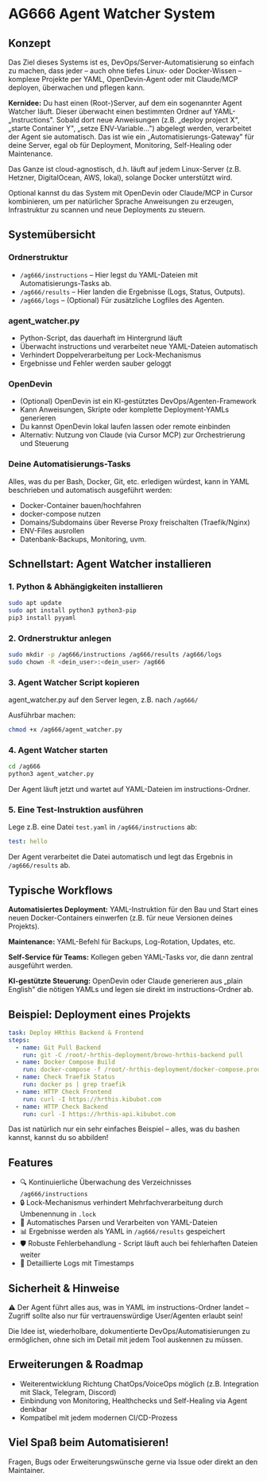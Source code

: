 # AG666 Agent Watcher System

## Konzept

Das Ziel dieses Systems ist es, DevOps/Server-Automatisierung so einfach zu machen, dass jeder – auch ohne tiefes Linux- oder Docker-Wissen – komplexe Projekte per YAML, OpenDevin-Agent oder mit Claude/MCP deployen, überwachen und pflegen kann.

**Kernidee:**
Du hast einen (Root-)Server, auf dem ein sogenannter Agent Watcher läuft. Dieser überwacht einen bestimmten Ordner auf YAML-„Instructions". Sobald dort neue Anweisungen (z.B. „deploy project X", „starte Container Y", „setze ENV-Variable…") abgelegt werden, verarbeitet der Agent sie automatisch. Das ist wie ein „Automatisierungs-Gateway" für deine Server, egal ob für Deployment, Monitoring, Self-Healing oder Maintenance.

Das Ganze ist cloud-agnostisch, d.h. läuft auf jedem Linux-Server (z.B. Hetzner, DigitalOcean, AWS, lokal), solange Docker unterstützt wird.

Optional kannst du das System mit OpenDevin oder Claude/MCP in Cursor kombinieren, um per natürlicher Sprache Anweisungen zu erzeugen, Infrastruktur zu scannen und neue Deployments zu steuern.

## Systemübersicht

### Ordnerstruktur

- `/ag666/instructions` – Hier legst du YAML-Dateien mit Automatisierungs-Tasks ab.
- `/ag666/results` – Hier landen die Ergebnisse (Logs, Status, Outputs).
- `/ag666/logs` – (Optional) Für zusätzliche Logfiles des Agenten.

### agent_watcher.py

- Python-Script, das dauerhaft im Hintergrund läuft
- Überwacht instructions und verarbeitet neue YAML-Dateien automatisch
- Verhindert Doppelverarbeitung per Lock-Mechanismus
- Ergebnisse und Fehler werden sauber geloggt

### OpenDevin

- (Optional) OpenDevin ist ein KI-gestütztes DevOps/Agenten-Framework
- Kann Anweisungen, Skripte oder komplette Deployment-YAMLs generieren
- Du kannst OpenDevin lokal laufen lassen oder remote einbinden
- Alternativ: Nutzung von Claude (via Cursor MCP) zur Orchestrierung und Steuerung

### Deine Automatisierungs-Tasks

Alles, was du per Bash, Docker, Git, etc. erledigen würdest, kann in YAML beschrieben und automatisch ausgeführt werden:

- Docker-Container bauen/hochfahren
- docker-compose nutzen
- Domains/Subdomains über Reverse Proxy freischalten (Traefik/Nginx)
- ENV-Files ausrollen
- Datenbank-Backups, Monitoring, uvm.

## Schnellstart: Agent Watcher installieren

### 1. Python & Abhängigkeiten installieren

```bash
sudo apt update
sudo apt install python3 python3-pip
pip3 install pyyaml
```

### 2. Ordnerstruktur anlegen

```bash
sudo mkdir -p /ag666/instructions /ag666/results /ag666/logs
sudo chown -R <dein_user>:<dein_user> /ag666
```

### 3. Agent Watcher Script kopieren

agent_watcher.py auf den Server legen, z.B. nach `/ag666/`

Ausführbar machen:
```bash
chmod +x /ag666/agent_watcher.py
```

### 4. Agent Watcher starten

```bash
cd /ag666
python3 agent_watcher.py
```

Der Agent läuft jetzt und wartet auf YAML-Dateien im instructions-Ordner.

### 5. Eine Test-Instruktion ausführen

Lege z.B. eine Datei `test.yaml` in `/ag666/instructions` ab:

```yaml
test: hello
```

Der Agent verarbeitet die Datei automatisch und legt das Ergebnis in `/ag666/results` ab.

## Typische Workflows

**Automatisiertes Deployment:**
YAML-Instruktion für den Bau und Start eines neuen Docker-Containers einwerfen (z.B. für neue Versionen deines Projekts).

**Maintenance:**
YAML-Befehl für Backups, Log-Rotation, Updates, etc.

**Self-Service für Teams:**
Kollegen geben YAML-Tasks vor, die dann zentral ausgeführt werden.

**KI-gestützte Steuerung:**
OpenDevin oder Claude generieren aus „plain English" die nötigen YAMLs und legen sie direkt im instructions-Ordner ab.

## Beispiel: Deployment eines Projekts

```yaml
task: Deploy HRthis Backend & Frontend
steps:
  - name: Git Pull Backend
    run: git -C /root/-hrthis-deployment/browo-hrthis-backend pull
  - name: Docker Compose Build
    run: docker-compose -f /root/-hrthis-deployment/docker-compose.production.yml up -d --build
  - name: Check Traefik Status
    run: docker ps | grep traefik
  - name: HTTP Check Frontend
    run: curl -I https://hrthis.kibubot.com
  - name: HTTP Check Backend
    run: curl -I https://hrthis-api.kibubot.com
```

Das ist natürlich nur ein sehr einfaches Beispiel – alles, was du bashen kannst, kannst du so abbilden!

## Features

- 🔍 Kontinuierliche Überwachung des Verzeichnisses `/ag666/instructions`
- 🔒 Lock-Mechanismus verhindert Mehrfachverarbeitung durch Umbenennung in `.lock`
- 📄 Automatisches Parsen und Verarbeiten von YAML-Dateien
- 📊 Ergebnisse werden als YAML in `/ag666/results` gespeichert
- 🛡️ Robuste Fehlerbehandlung - Script läuft auch bei fehlerhaften Dateien weiter
- 📝 Detaillierte Logs mit Timestamps

## Sicherheit & Hinweise

⚠️ Der Agent führt alles aus, was in YAML im instructions-Ordner landet – Zugriff sollte also nur für vertrauenswürdige User/Agenten erlaubt sein!

Die Idee ist, wiederholbare, dokumentierte DevOps/Automatisierungen zu ermöglichen, ohne sich im Detail mit jedem Tool auskennen zu müssen.

## Erweiterungen & Roadmap

- Weiterentwicklung Richtung ChatOps/VoiceOps möglich (z.B. Integration mit Slack, Telegram, Discord)
- Einbindung von Monitoring, Healthchecks und Self-Healing via Agent denkbar
- Kompatibel mit jedem modernen CI/CD-Prozess

## Viel Spaß beim Automatisieren!

Fragen, Bugs oder Erweiterungswünsche gerne via Issue oder direkt an den Maintainer.
